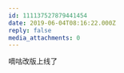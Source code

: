 ```yaml
---
id: 111137527879441454
date: 2019-06-04T08:16:22.000Z
reply: false
media_attachments: 0
---
```


嘀咕改版上线了

